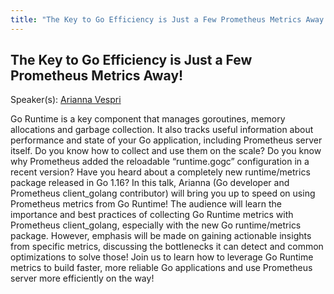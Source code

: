 ```yaml
---
title: "The Key to Go Efficiency is Just a Few Prometheus Metrics Away!"
---
```


## The Key to Go Efficiency is Just a Few Prometheus Metrics Away!

Speaker(s): [Arianna Vespri](../../speakers/arianna-vespri)

Go Runtime is a key component that manages goroutines, memory allocations and garbage collection. It also tracks useful information about performance and state of your Go application, including Prometheus server itself. Do you know how to collect and use them on the scale? Do you know why Prometheus added the reloadable “runtime.gogc” configuration in a recent version? Have you heard about a completely new runtime/metrics package released in Go 1.16?
In this talk, Arianna (Go developer and Prometheus client_golang contributor) will bring you up to speed on using Prometheus metrics from Go Runtime! The audience will learn the importance and best practices of collecting Go Runtime metrics with Prometheus client_golang, especially with the new Go runtime/metrics package. However, emphasis will be made on gaining actionable insights from specific metrics, discussing the bottlenecks it can detect and common optimizations to solve those!
Join us to learn how to leverage Go Runtime metrics to build faster, more reliable Go applications and use Prometheus server more efficiently on the way!

